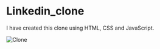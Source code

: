 # Linkedin_clone
I have created this clone using HTML, CSS and JavaScript.

![Clone](https://user-images.githubusercontent.com/87197585/185743599-790e4f40-a084-42f2-9e82-0881b5561f4a.PNG)
